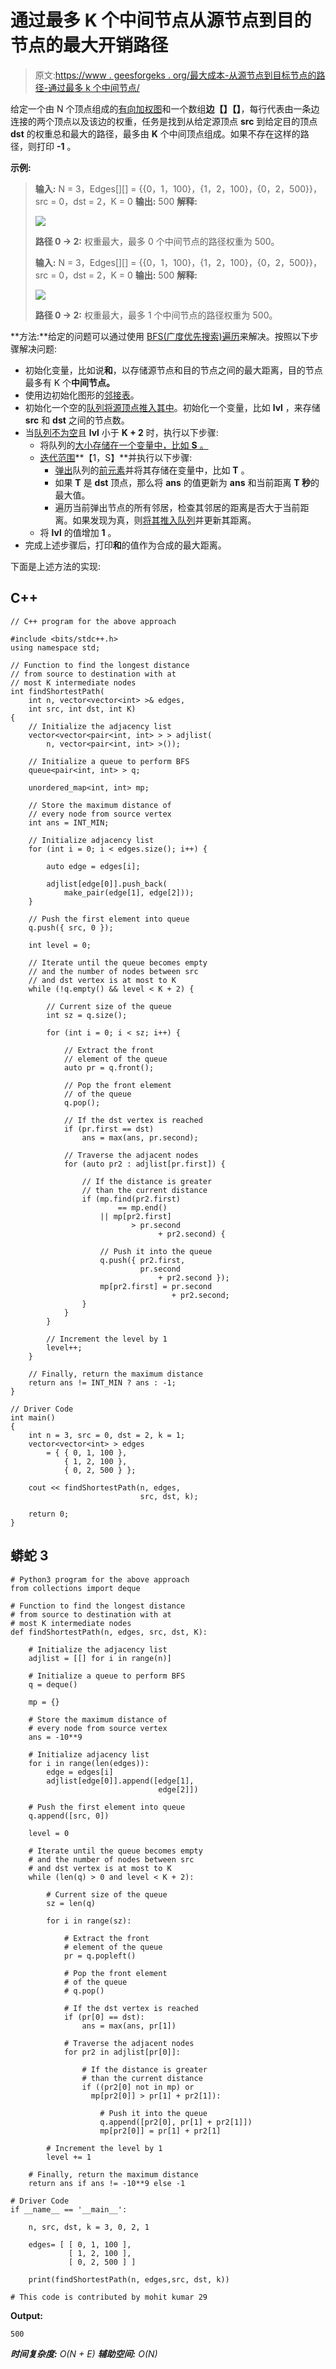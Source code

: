# 通过最多 K 个中间节点从源节点到目的节点的最大开销路径

> 原文:[https://www . geesforgeks . org/最大成本-从源节点到目标节点的路径-通过最多 k 个中间节点/](https://www.geeksforgeeks.org/maximum-cost-path-from-source-node-to-destination-node-via-at-most-k-intermediate-nodes/)

给定一个由 N 个顶点组成的[有向加权图](https://www.geeksforgeeks.org/graph-data-structure-and-algorithms/)和一个数组**边【】【】**，每行代表由一条边连接的两个顶点以及该边的权重，任务是找到从给定源顶点 **src** 到给定目的顶点 **dst** 的权重总和最大的路径，最多由 **K** 个中间顶点组成。如果不存在这样的路径，则打印 **-1** 。

**示例:**

> **输入:** N = 3，Edges[][] = {{0，1，100}，{1，2，100}，{0，2，500}}，src = 0，dst = 2，K = 0
> **输出:** 500
> **解释:**
> 
> ![](img/87c74879d692537ac2e3c9ef7628621c.png)
> 
> **路径 0 → 2:** 权重最大，最多 0 个中间节点的路径权重为 500。
> 
> **输入:** N = 3，Edges[][] = {{0，1，100}，{1，2，100}，{0，2，500}}，src = 0，dst = 2，K = 0
> **输出:** 500
> **解释:**
> 
> ![](img/9eab3379fd0632bd8d5eca0d38130f44.png)
> 
> **路径 0 → 2:** 权重最大，最多 1 个中间节点的路径权重为 500。

**方法:**给定的问题可以通过使用 [BFS(广度优先搜索)遍历](https://www.geeksforgeeks.org/breadth-first-search-or-bfs-for-a-graph/)来解决。按照以下步骤解决问题:

*   初始化变量，比如说**和**，以存储源节点和目的节点之间的最大距离，目的节点最多有 K 个**中间节点。**
*   使用边初始化图形的[邻接表](https://www.geeksforgeeks.org/graph-and-its-representations/)。
*   初始化一个空的[队列](https://www.geeksforgeeks.org/queue-data-structure/)[将源顶点推入其中](https://www.geeksforgeeks.org/queuepush-and-queuepop-in-cpp-stl/)。初始化一个变量，比如 **lvl** ，来存储 **src** 和 **dst** 之间的节点数。
*   当[队列不为空](https://www.geeksforgeeks.org/queueempty-queuesize-c-stl/)且 **lvl** 小于 **K + 2** 时，执行以下步骤:
    *   将队列的[大小存储在一个变量中，比如 **S** 。](https://www.geeksforgeeks.org/queueempty-queuesize-c-stl/)
    *   [迭代范围](https://www.geeksforgeeks.org/loops-in-c-and-cpp/)**【1，S】**并执行以下步骤:
        *   [弹出](https://www.geeksforgeeks.org/queuepush-and-queuepop-in-cpp-stl/)队列的[前元素](https://www.geeksforgeeks.org/queuefront-queueback-c-stl/)并将其存储在变量中，比如 **T** 。
        *   如果 **T** 是 **dst** 顶点，那么将 **ans** 的值更新为 **ans** 和当前距离 **T 秒**的最大值。
        *   遍历当前弹出节点的所有邻居，检查其邻居的距离是否大于当前距离。如果发现为真，则[将其推入队列](https://www.geeksforgeeks.org/queuepush-and-queuepop-in-cpp-stl/)并更新其距离。
    *   将 **lvl** 的值增加 **1** 。
*   完成上述步骤后，打印**和**的值作为合成的最大距离。

下面是上述方法的实现:

## C++

```
// C++ program for the above approach

#include <bits/stdc++.h>
using namespace std;

// Function to find the longest distance
// from source to destination with at
// most K intermediate nodes
int findShortestPath(
    int n, vector<vector<int> >& edges,
    int src, int dst, int K)
{
    // Initialize the adjacency list
    vector<vector<pair<int, int> > > adjlist(
        n, vector<pair<int, int> >());

    // Initialize a queue to perform BFS
    queue<pair<int, int> > q;

    unordered_map<int, int> mp;

    // Store the maximum distance of
    // every node from source vertex
    int ans = INT_MIN;

    // Initialize adjacency list
    for (int i = 0; i < edges.size(); i++) {

        auto edge = edges[i];

        adjlist[edge[0]].push_back(
            make_pair(edge[1], edge[2]));
    }

    // Push the first element into queue
    q.push({ src, 0 });

    int level = 0;

    // Iterate until the queue becomes empty
    // and the number of nodes between src
    // and dst vertex is at most to K
    while (!q.empty() && level < K + 2) {

        // Current size of the queue
        int sz = q.size();

        for (int i = 0; i < sz; i++) {

            // Extract the front
            // element of the queue
            auto pr = q.front();

            // Pop the front element
            // of the queue
            q.pop();

            // If the dst vertex is reached
            if (pr.first == dst)
                ans = max(ans, pr.second);

            // Traverse the adjacent nodes
            for (auto pr2 : adjlist[pr.first]) {

                // If the distance is greater
                // than the current distance
                if (mp.find(pr2.first)
                        == mp.end()
                    || mp[pr2.first]
                           > pr.second
                                 + pr2.second) {

                    // Push it into the queue
                    q.push({ pr2.first,
                             pr.second
                                 + pr2.second });
                    mp[pr2.first] = pr.second
                                    + pr2.second;
                }
            }
        }

        // Increment the level by 1
        level++;
    }

    // Finally, return the maximum distance
    return ans != INT_MIN ? ans : -1;
}

// Driver Code
int main()
{
    int n = 3, src = 0, dst = 2, k = 1;
    vector<vector<int> > edges
        = { { 0, 1, 100 },
            { 1, 2, 100 },
            { 0, 2, 500 } };

    cout << findShortestPath(n, edges,
                             src, dst, k);

    return 0;
}
```

## 蟒蛇 3

```
# Python3 program for the above approach
from collections import deque

# Function to find the longest distance
# from source to destination with at
# most K intermediate nodes
def findShortestPath(n, edges, src, dst, K):

    # Initialize the adjacency list
    adjlist = [[] for i in range(n)]

    # Initialize a queue to perform BFS
    q = deque()

    mp = {}

    # Store the maximum distance of
    # every node from source vertex
    ans = -10**9

    # Initialize adjacency list
    for i in range(len(edges)):
        edge = edges[i]
        adjlist[edge[0]].append([edge[1],
                                 edge[2]])

    # Push the first element into queue
    q.append([src, 0])

    level = 0

    # Iterate until the queue becomes empty
    # and the number of nodes between src
    # and dst vertex is at most to K
    while (len(q) > 0 and level < K + 2):

        # Current size of the queue
        sz = len(q)

        for i in range(sz):

            # Extract the front
            # element of the queue
            pr = q.popleft()

            # Pop the front element
            # of the queue
            # q.pop()

            # If the dst vertex is reached
            if (pr[0] == dst):
                ans = max(ans, pr[1])

            # Traverse the adjacent nodes
            for pr2 in adjlist[pr[0]]:

                # If the distance is greater
                # than the current distance
                if ((pr2[0] not in mp) or
                  mp[pr2[0]] > pr[1] + pr2[1]):

                    # Push it into the queue
                    q.append([pr2[0], pr[1] + pr2[1]])
                    mp[pr2[0]] = pr[1] + pr2[1]

        # Increment the level by 1
        level += 1

    # Finally, return the maximum distance
    return ans if ans != -10**9 else -1

# Driver Code
if __name__ == '__main__':

    n, src, dst, k = 3, 0, 2, 1

    edges= [ [ 0, 1, 100 ],
             [ 1, 2, 100 ],
             [ 0, 2, 500 ] ]

    print(findShortestPath(n, edges,src, dst, k))

# This code is contributed by mohit kumar 29
```

**Output:** 

```
500
```

***时间复杂度:** O(N + E)*
***辅助空间:** O(N)*